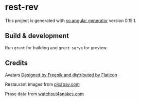 # rest-rev

This project is generated with [yo angular generator](https://github.com/yeoman/generator-angular)
version 0.15.1.

## Build & development

Run `grunt` for building and `grunt serve` for preview.

## Credits

Avatars [Designed by Freepik and distributed by Flaticon](http://www.flaticon.com/packs/avatar-set)

Restaurant images from [pixabay.com](https://pixabay.com/)

Prase data from [watchout4snakes.com](http://watchout4snakes.com/wo4snakes/Random/RandomParagraph)
